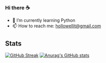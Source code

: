 ### Hi there ☕

- 🌱 I’m currently learning Python
- 📫 How to reach me: hollowellit@gmail.com

## Stats 
[![GitHub Streak](https://github-readme-streak-stats.herokuapp.com/?user=himeuru&theme=cobalt&background=15090F)](https://git.io/streak-stats)
[![Anurag's GitHub stats](https://github-readme-stats.vercel.app/api?username=himeuru&include_all_commits=true&count_private=true&show_icons=true&line_height=20&title_color=2B5BBD&icon_color=1124BB&text_color=A1A1A1&bg_color=0,000000,130F40)](https://github.com/anuraghazra/github-readme-stats)
